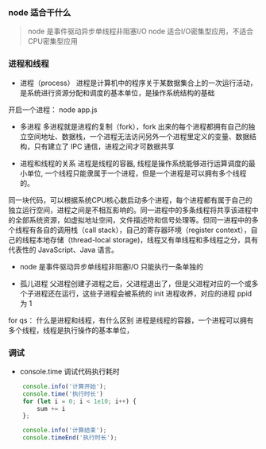 ### node 适合干什么
> node 是事件驱动异步单线程非阻塞I/O
node 适合I/O密集型应用，不适合CPU密集型应用

### 进程和线程
+ 进程（process）
进程是计算机中的程序关于某数据集合上的一次运行活动，是系统进行资源分配和调度的基本单位，是操作系统结构的基础

开启一个进程： node app.js

+ 多进程
多进程就是进程的复制（fork），fork 出来的每个进程都拥有自己的独立空间地址、数据栈，一个进程无法访问另外一个进程里定义的变量、数据结构，只有建立了 IPC 通信，进程之间才可数据共享

+ 进程和线程的关系
进程是线程的容器, 线程是操作系统能够进行运算调度的最小单位, 一个线程只能隶属于一个进程，但是一个进程是可以拥有多个线程的。

同一块代码，可以根据系统CPU核心数启动多个进程，每个进程都有属于自己的独立运行空间，进程之间是不相互影响的。同一进程中的多条线程将共享该进程中的全部系统资源，如虚拟地址空间，文件描述符和信号处理等。但同一进程中的多个线程有各自的调用栈（call stack），自己的寄存器环境（register context），自己的线程本地存储（thread-local storage)，线程又有单线程和多线程之分，具有代表性的 JavaScript、Java 语言。

+ node 是事件驱动异步单线程非阻塞I/O
只能执行一条单独的

+ 孤儿进程
父进程创建子进程之后，父进程退出了，但是父进程对应的一个或多个子进程还在运行，这些子进程会被系统的 init 进程收养，对应的进程 ppid 为 1

for qs： 什么是进程和线程，有什么区别
进程是线程的容器，一个进程可以拥有多个线程，线程是执行操作的基本单位，


### 调试
+ console.time 调试代码执行耗时
```js
    console.info('计算开始'); 
    console.time('执行时长')
    for (let i = 0; i < 1e10; i++) {
        sum += i
    };

    console.info('计算结束');
    console.timeEnd('执行时长');
```